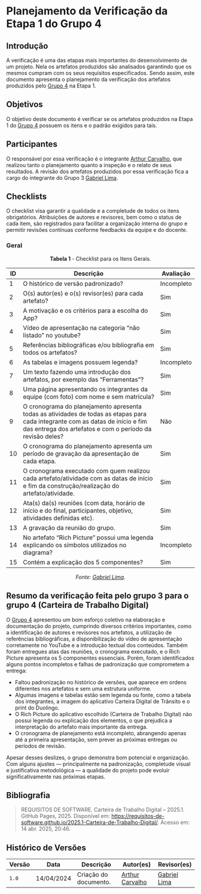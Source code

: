 # Planejamento da Verificação da Etapa 1 do Grupo 4

## Introdução

A verificação é uma das etapas mais importantes do desenvolvimento de um projeto. Nela os artefatos produzidos são analisados garantindo que os mesmos cumpram com os seus requisitos especificados. Sendo assim, este documento apresenta o planejamento da verificação dos artefatos produzidos pelo [Grupo 4](https://requisitos-de-software.github.io/2025.1-Carteira-de-Trabalho-Digital/) na Etapa 1.

## Objetivos

O objetivo deste documento é verificar se os artefatos produzidos na Etapa 1 do [Grupo 4](https://requisitos-de-software.github.io/2025.1-Carteira-de-Trabalho-Digital/) possuem os itens e o padrão exigidos para tais.


## Participantes

O responsável por essa verificação é o integrante [Arthur Carvalho](https://github.com/arthurlleite), que realizou tanto o planejamento quanto a inspeção e o relato de seus resultados. A revisão dos artefatos produzidos por essa verificação fica a cargo do integrante do Grupo 3 [Gabriel Lima](https://github.com/gabriel-lima258).

## Checklists

 O checklist visa garantir a qualidade e a completude de todos os itens obrigatórios. Atribuições de autores e revisores, bem como o status de cada item, são registrados para facilitar a organização interna do grupo e permitir revisões contínuas conforme feedbacks da equipe e do docente.

### Geral

<center>

**Tabela 1** - Checklist para os Itens Gerais.

| ID  | Descrição                                                                                              | Avaliação |
| --- | ------------------------------------------------------------------------------------------------------ | --------- | 
| 1   | O histórico de versão padronizado?                                                                     |Incompleto |
| 2   | O(s) autor(es) e o(s) revisor(es) para cada artefato?                                                  |     Sim   |
| 3   | A motivação e os critérios para a escolha do App?                                                      |     Sim   |
| 4   | Vídeo de apresentação na categoria “não listado” no youtube?                                           |     Sim   |
| 5   | Referências bibliográficas e/ou bibliografia em todos os artefatos?                                    |     Sim   |
| 6 | As tabelas e imagens possuem legenda?                                                                    |Incompleto |
| 7 | Um texto fazendo uma introdução dos artefatos, por exemplo das “Ferramentas”?                            |     Sim   |
| 8 | Uma página apresentando os integrantes da equipe (com foto) com nome e sem matrícula?                    |     Sim   |
| 9 | O cronograma do planejamento apresenta todas as atividades de todas as etapas para cada integrante com as datas de início e fim das entrega dos artefatos e com o período da revisão deles?                                                                |     Não   |
| 10 | O cronograma do planejamento apresenta um período de gravação da apresentação de cada etapa.            |     Sim   |
| 11 | O cronograma executado com quem realizou cada artefato/atividade com as datas de início e fim da construção/realização do artefato/atividade.                                                                                                     |     Sim   |
| 12 | Ata(s) da(s) reuniões (com data, horário de início e do final, participantes, objetivo, atividades definidas etc). | Sim |
| 13 | A gravação da reunião do grupo.                                                                         |     Sim   |
| 14 |  No artefato “Rich Picture” possui uma legenda explicando os símbolos utilizados no diagrama?           |Incompleto |
| 15 | Contém a explicação dos 5 componentes?                                                                  |     Sim   |


_Fonte: [Gabriel Lima](https://github.com/gabriel-lima258)._

</center>

## Resumo da verificação feita pelo grupo 3 para o grupo 4 (Carteira de Trabalho Digital)

O [Grupo 4](https://requisitos-de-software.github.io/2025.1-Carteira-de-Trabalho-Digital/) apresentou um bom esforço coletivo na elaboração e documentação do projeto, cumprindo diversos critérios importantes, como a identificação de autores e revisores nos artefatos, a utilização de referências bibliográficas, a disponibilização do vídeo de apresentação corretamente no YouTube e a introdução textual dos conteúdos. Também foram entregues atas das reuniões, o cronograma executado, e o Rich Picture apresenta os 5 componentes essenciais.
Porém, foram identificados alguns pontos incompletos e falhas de padronização que comprometem a entrega:

- Faltou padronização no histórico de versões, que aparece em ordens diferentes nos artefatos e sem uma estrutura uniforme.
- Algumas imagens e tabelas estão sem legenda ou fonte, como a tabela dos integrantes, a imagem do aplicativo Carteira Digital de Trânsito e o print do Duolingo.
- O Rich Picture do aplicativo escolhido (Carteira de Trabalho Digital) não possui legenda ou explicação dos elementos, o que prejudica a interpretação do artefato mais importante da entrega.
- O cronograma de planejamento está incompleto, abrangendo apenas até a primeira apresentação, sem prever as próximas entregas ou períodos de revisão.

Apesar desses deslizes, o grupo demonstra bom potencial e organização. Com alguns ajustes — principalmente na padronização, completude visual e justificativa metodológica — a qualidade do projeto pode evoluir significativamente nas próximas etapas.


## Bibliografia

> REQUISITOS DE SOFTWARE. Carteira de Trabalho Digital – 2025.1. GitHub Pages, 2025. Disponível em: https://requisitos-de-software.github.io/2025.1-Carteira-de-Trabalho-Digital/. Acesso em: 14 abr. 2025, 20:46.

## Histórico de Versões

| Versão | Data       | Descrição                                          | Autor(es)                                        | Revisor(es)                                    |
| ------ | ---------- | -------------------------------------------------- | ------------------------------------------------ | ---------------------------------------------- |
| `1.0`  | 14/04/2024 | Criação do documento.  | [Arthur Carvalho](https://github.com/arthurlleite)| [Gabriel Lima](https://github.com/gabriel-lima258) |